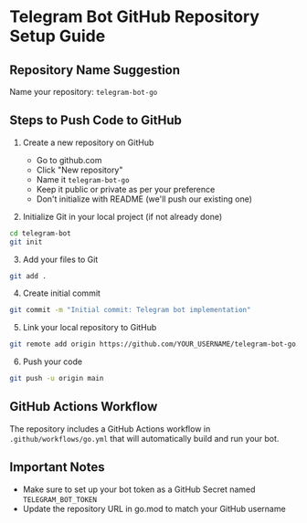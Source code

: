 # Telegram Bot GitHub Repository Setup Guide

## Repository Name Suggestion
Name your repository: `telegram-bot-go`

## Steps to Push Code to GitHub

1. Create a new repository on GitHub
   - Go to github.com
   - Click "New repository"
   - Name it `telegram-bot-go`
   - Keep it public or private as per your preference
   - Don't initialize with README (we'll push our existing one)

2. Initialize Git in your local project (if not already done)
```bash
cd telegram-bot
git init
```

3. Add your files to Git
```bash
git add .
```

4. Create initial commit
```bash
git commit -m "Initial commit: Telegram bot implementation"
```

5. Link your local repository to GitHub
```bash
git remote add origin https://github.com/YOUR_USERNAME/telegram-bot-go.git
```

6. Push your code
```bash
git push -u origin main
```

## GitHub Actions Workflow
The repository includes a GitHub Actions workflow in `.github/workflows/go.yml` that will automatically build and run your bot.

## Important Notes
- Make sure to set up your bot token as a GitHub Secret named `TELEGRAM_BOT_TOKEN`
- Update the repository URL in go.mod to match your GitHub username